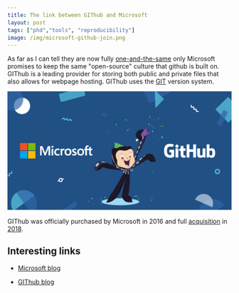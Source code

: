 ```yaml
---
title: The link between GIThub and Microsoft
layout: post 
tags: ["phd","tools", "reproducibility"]
image: /img/microsoft-github-join.png
---
```


As far as I can tell they are now fully [one-and-the-same]("https://github.blog/2018-10-26-github-and-microsoft/") only Microsoft promises to keep the same "open-source" culture that github is built on. GIThub is a leading provider for storing both public and private files that also allows for webpage hosting. GIThub uses the [GIT](https://git-scm.com/) version system.

![image](/img/microsoft-github-join.png)

GIThub was officially purchased by Microsoft in 2016 and full [acquisition](https://blogs.microsoft.com/blog/2018/10/26/microsoft-completes-github-acquisition/) in [2018](https://github.blog/2018-10-26-github-and-microsoft/).

## Interesting links

- [Microsoft blog](https://blogs.microsoft.com)

- [GIThub blog](https://github.blog/)